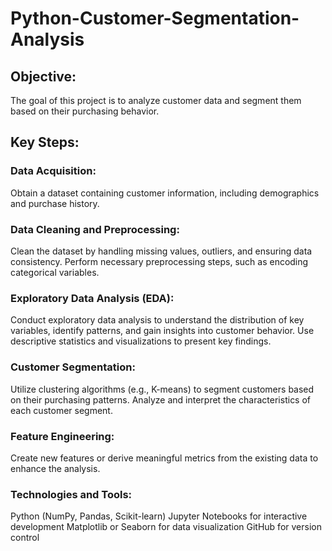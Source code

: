 # Python-Customer-Segmentation-Analysis

## Objective:
The goal of this project is to analyze customer data and segment them based on their purchasing behavior.

## Key Steps:

### Data Acquisition:

Obtain a dataset containing customer information, including demographics and purchase history.
### Data Cleaning and Preprocessing:

Clean the dataset by handling missing values, outliers, and ensuring data consistency.
Perform necessary preprocessing steps, such as encoding categorical variables.
### Exploratory Data Analysis (EDA):

Conduct exploratory data analysis to understand the distribution of key variables, identify patterns, and gain insights into customer behavior.
Use descriptive statistics and visualizations to present key findings.
### Customer Segmentation:

Utilize clustering algorithms (e.g., K-means) to segment customers based on their purchasing patterns.
Analyze and interpret the characteristics of each customer segment.
### Feature Engineering:

Create new features or derive meaningful metrics from the existing data to enhance the analysis.

### Technologies and Tools:

Python (NumPy, Pandas, Scikit-learn)
Jupyter Notebooks for interactive development
Matplotlib or Seaborn for data visualization
GitHub for version control
